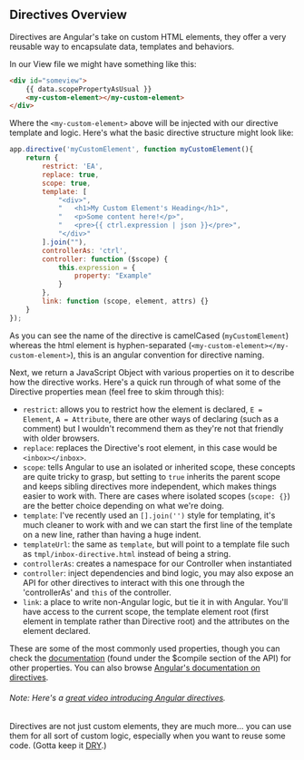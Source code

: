 ## Directives Overview

Directives are Angular's take on custom HTML elements, they offer a very reusable way to encapsulate data, templates and behaviors.

In our View file we might have something like this:

```html
<div id="someview">
    {{ data.scopePropertyAsUsual }}
    <my-custom-element></my-custom-element>
</div>
```

Where the `<my-custom-element>` above will be injected with our directive template and logic. Here's what the basic directive structure might look like:

```js
app.directive('myCustomElement', function myCustomElement(){
    return {
        restrict: 'EA',
        replace: true,
        scope: true,
        template: [
            "<div>",
            "   <h1>My Custom Element's Heading</h1>",
            "   <p>Some content here!</p>",
            "   <pre>{{ ctrl.expression | json }}</pre>",
            "</div>"
        ].join(""),
        controllerAs: 'ctrl',
        controller: function ($scope) {
            this.expression = {
                property: "Example"
            }
        },
        link: function (scope, element, attrs) {}
    }
});
```

As you can see the name of the directive is camelCased (`myCustomElement`) whereas the html element is hyphen-separated (`<my-custom-element></my-custom-element>`), this is an angular convention for directive naming.

Next, we return a JavaScript Object with various properties on it to describe how the directive works. Here's a quick run through of what some of the Directive properties mean (feel free to skim through this):

* `restrict`: allows you to restrict how the element is declared, `E = Element`, `A = Attribute`, there are other ways of declaring (such as a comment) but I wouldn't recommend them as they're not that friendly with older browsers.
* `replace`: replaces the Directive's root element, in this case would be `<inbox></inbox>`.
* `scope`: tells Angular to use an isolated or inherited scope, these concepts are quite tricky to grasp, but setting to `true` inherits the parent scope and keeps sibling directives more independent, which makes things easier to work with. There are cases where isolated scopes (`scope: {}`) are the better choice depending on what we're doing.
* `template`: I've recently used an `[].join('')` style for templating, it's much cleaner to work with and we can start the first line of the template on a new line, rather than having a huge indent.
* `templateUrl`: the same as `template`, but will point to a template file such as `tmpl/inbox-directive.html` instead of being a string.
* `controllerAs`: creates a namespace for our Controller when instantiated
* `controller`: inject dependencies and bind logic, you may also expose an API for other directives to interact with this one through the 'controllerAs' and `this` of the controller.
* `link`: a place to write non-Angular logic, but tie it in with Angular. You'll have access to the current scope, the template element root (first element in template rather than Directive root) and the attributes on the element declared.

These are some of the most commonly used properties, though you can check the [documentation](https://docs.angularjs.org/api/ng/service/$compile#directive-definition-object) (found under the $compile section of the API) for other properties. You can also browse [Angular's documentation on directives](https://docs.angularjs.org/guide/directive).

###### Note: Here's a [great video introducing Angular directives](https://www.youtube.com/watch?v=0r5QvzjjKDc).

Directives are not just custom elements, they are much more... you can use them for all sort of custom logic, especially when you want to reuse some code. (Gotta keep it [DRY](http://en.wikipedia.org/wiki/Don't_repeat_yourself).)
